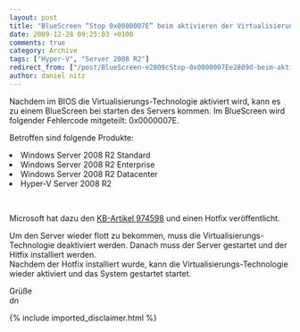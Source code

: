 ```yaml
---
layout: post
title: "BlueScreen “Stop 0x0000007E” beim aktivieren der Virtualisierungs-Technologie"
date: 2009-12-28 09:25:03 +0100
comments: true
category: Archive
tags: ["Hyper-V", "Server 2008 R2"]
redirect_from: ["/post/BlueScreen-e2809cStop-0x0000007Ee2809d-beim-aktivieren-der-Virtualisierung", "/post/bluescreen-e2809cstop-0x0000007ee2809d-beim-aktivieren-der-virtualisierung"]
author: daniel nitz
---
```

<!-- more -->
<p>Nachdem im BIOS die Virtualisierungs-Technologie aktiviert wird, kann es zu einem BlueScreen bei starten des Servers kommen. Im BlueScreen wird folgender Fehlercode mitgeteilt: 0x0000007E.</p>  <p>Betroffen sind folgende Produkte:</p>  <li> Windows Server 2008 R2 Standard </li>  <li> Windows Server 2008 R2 Enterprise </li>  <li> Windows Server 2008 R2 Datacenter</li>  <li> Hyper-V Server 2008 R2</li>  <p>&#160;</p>  <p>Microsoft hat dazu den <a href="http://support.microsoft.com/kb/974598" target="_blank">KB-Artikel 974598</a> und einen Hotfix veröffentlicht. </p>  <p>Um den Server wieder flott zu bekommen, muss die Virtualisierungs-Technologie deaktiviert werden. Danach muss der Server gestartet und der Hitfix installiert werden.   <br />Nachdem der Hotfix installiert wurde, kann die Virtualisierungs-Technologie wieder aktiviert und das System gestartet startet.</p>  <p>Grüße   <br />dn</p>
{% include imported_disclaimer.html %}
